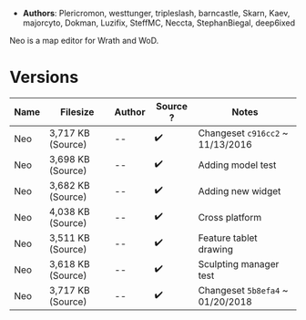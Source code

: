 - **Authors**: Plericromon, westtunger, tripleslash, barncastle, Skarn, Kaev, majorcyto, Dokman, Luzifix, SteffMC, Neccta, StephanBiegal, deep6ixed

Neo is a map editor for <span class="wrath">Wrath</span> and <span class="wod">WoD</span>.

# Versions

| Name | Filesize          | Author | Source ? | Notes                            |
| ---- | ----------------- | ------ | -------- | -------------------------------- |
| Neo  | 3,717 KB (Source) | --     | ✔️       | Changeset `c916cc2` ~ 11/13/2016 |
| Neo  | 3,698 KB (Source) | --     | ✔️       | Adding model test                |
| Neo  | 3,682 KB (Source) | --     | ✔️       | Adding new widget                |
| Neo  | 4,038 KB (Source) | --     | ✔️       | Cross platform                   |
| Neo  | 3,511 KB (Source) | --     | ✔️       | Feature tablet drawing           |
| Neo  | 3,618 KB (Source) | --     | ✔️       | Sculpting manager test           |
| Neo  | 3,717 KB (Source) | --     | ✔️       | Changeset `5b8efa4` ~ 01/20/2018 |
